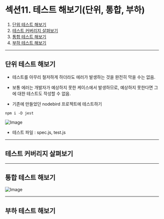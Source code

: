 # 섹션11. 테스트 해보기(단위, 통합, 부하)

1. [단위 테스트 해보기](#단위-테스트-해보기)
2. [테스트 커버리지 살펴보기](#테스트-커버리지-살펴보기) 
3. [통합 테스트 해보기](#통합-테스트-해보기)
4. [부하 테스트 해보기](#부하-테스트-해보기)

---

## 단위 테스트 해보기
- 테스트를 아무리 철저하게 하더라도 에러가 발생하는 것을 완전히 막을 수는 없음.
- 보통 에러는 개발자가 예상하지 못한 케이스에서 발생하므로, 예상하지 못한다면 그에 대한 테스트도 작성할 수 없음.

- 기존에 만들었던 nodebird 프로젝트에 테스트하기
```
npm i -D jest
```

![Image](https://github.com/user-attachments/assets/37087a84-729e-44a9-919c-700f03950ec8)

- 테스트 파일 : spec.js, test.js

---

## 테스트 커버리지 살펴보기

---

## 통합 테스트 해보기

![Image](https://github.com/user-attachments/assets/483abdfd-91fe-4d72-bf63-7a0e6ba924c3)

---

## 부하 테스트 해보기